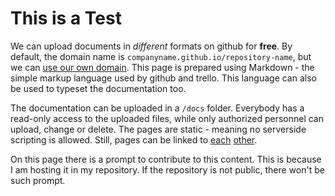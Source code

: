 This is a Test
==============

We can upload documents in *different* formats on github for **free**. By default, the domain name is `companyname.github.io/repository-name`, but we can [use our own domain](https://docs.github.com/en/pages/configuring-a-custom-domain-for-your-github-pages-site).
This page is prepared using Markdown - the simple markup language used by github and trello. This language can also be used to typeset the documentation too.

The documentation can be uploaded in a `/docs` folder. Everybody has a read-only access to the uploaded files, while only authorized personnel can upload, change or delete. The pages are static - meaning no serverside scripting is allowed. Still, pages can be linked to [each](https://xcheffo.github.io/app-scripts/docs.md) [other](https://xcheffo.github.io/app-scripts/AUD-MAN-DanteController-4.7.x-v1.0.pdf).

On this page there is a prompt to contribute to this content. This is because I am hosting it in my repository. If the repository is not public, there won't be such prompt.